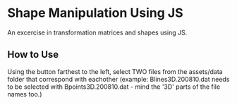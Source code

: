 # Shape Manipulation Using JS
An excercise in transformation matrices and shapes using JS.

## How to Use
Using the button farthest to the left, select TWO files from the assets/data folder that correspond with eachother
(example: Blines3D.200810.dat needs to be selected with Bpoints3D.200810.dat - mind the '3D' parts of the file names too.)
